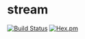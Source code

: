 # stream

[![Build Status](https://travis-ci.org/relayr/erl-stream.svg?branch=master)](https://travis-ci.org/relayr/erl-stream) [![Hex.pm](https://img.shields.io/badge/hex-1.0.7-aa66cc.svg)](http://hex.pdmbuilds.proximetry.com/packages/stream/1.0.7)
